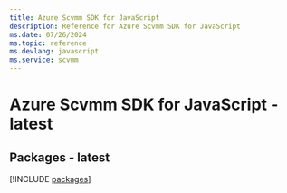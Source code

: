 ```yaml
---
title: Azure Scvmm SDK for JavaScript
description: Reference for Azure Scvmm SDK for JavaScript
ms.date: 07/26/2024
ms.topic: reference
ms.devlang: javascript
ms.service: scvmm
---
```

# Azure Scvmm SDK for JavaScript - latest
## Packages - latest
[!INCLUDE [packages](scvmm-index.md)]